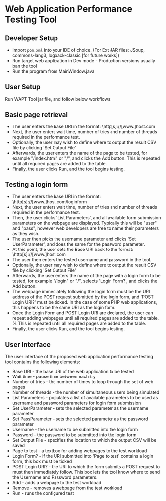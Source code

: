 # Web Application Performance Testing Tool #

## Developer Setup ##

- Import `pom.xml` into your IDE of choice. (For Ext JAR files: JSoup, commons-lang3, logback-classic [for future works])
- Run target web application in Dev mode - Production versions usually ban the tool
- Run the program from MainWindow.java


## User Setup ##
Run WAPT Tool jar file, and follow below workflows:

## Basic page retrieval ##

- The user enters the base URI in the format: \\http[s]://[www.]host.com
- Next, the user enters wait time, number of tries and number of threads required in the performance test.
- Optionally, the user may wish to define where to output the result CSV file by clicking 'Set Output File'
- Afterwards, the user enters the name of the page to be tested, for example "/index.html" or "/", and clicks the Add button. This is repeated until all required pages are added to the table.
- Finally, the user clicks Run, and the tool begins testing.
 


## Testing a login form ##
- The user enters the base URI in the format: \\http[s]://[www.]host.com/loginform
- Next, the user enters wait time, number of tries and number of threads required in the performance test.
- Then, the user clicks 'List Parameters', and all available form submission parameters on the webpage are displayed. Typically this will be "user" and "pass", however web developers are free to name their parameters as they wish.
- The user then picks the username parameter and clicks 'Set UserParameter', and does the same for the password parameter.
- At this point, the user sets the Base URI back to the format: \\http[s]://[www.]host.com
- The user then enters the tested username and password in the tool.
- Optionally, the user may wish to define where to output the result CSV file by clicking 'Set Output File'
- Afterwards, the user enters the name of the page with a login form to be tested, for example "/login" or "/", selects 'Login Form?', and clicks the Add button.
- The webpage immediately following the login form must be the URI address of the POST request submitted by the login form, and 'POST Login URI?' must be ticked. In the case of some PHP web applications, this happens to be the same URI as the login form.
- Once the Login Form and POST Login URI are declared, the user can repeat adding webpages until all required pages are added to the table.
  %  This is repeated until all required pages are added to the table.
- Finally, the user clicks Run, and the tool begins testing.





## User Interface ##

The user interface of the proposed web application performance testing tool contains the following elements:


- Base URI - the base URI of the web application to be tested
- Wait time - pause time between each try
- Number of tries - the number of times to loop through the set of web pages
- Number of threads - the number of simultaneous users being simulated
- List Parameters - populates a list of available parameters to be used as username and password parameters for login form submission
- Set UserParameter - sets the selected parameter as the username parameter
- Set PassParameter - sets the selected parameter as the password parameter
- Username - the username to be submitted into the login form
- Password - the password to be submitted into the login form
- Set Output File - specifies the location to which the output CSV will be saved
- Page to test - a textbox for adding webpages to the test workload
- Login Form? - if the URI submitted into 'Page to test' contains a login form, this box must be ticked
- POST Login URI? - the URI to which the form submits a POST request to must then immediately follow. This box lets the tool know where to send the Username and Password parameters.
- Add - adds a webpage to the test workload
- Remove - removes a webpage from the test workload
- Run - runs the configured test
